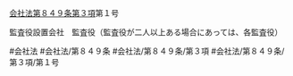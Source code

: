 [会社法第８４９条第３項](会社法＿＿＿＿第８４９条第３項)第１号

監査役設置会社　監査役（監査役が二人以上ある場合にあっては、各監査役）


#会社法
#会社法/第８４９条
#会社法/第８４９条/第３項
#会社法/第８４９条/第３項/第１号
